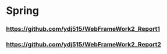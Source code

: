 # Spring

### https://github.com/ydj515/WebFrameWork2_Report1  
### https://github.com/ydj515/WebFrameWork2_Report2
